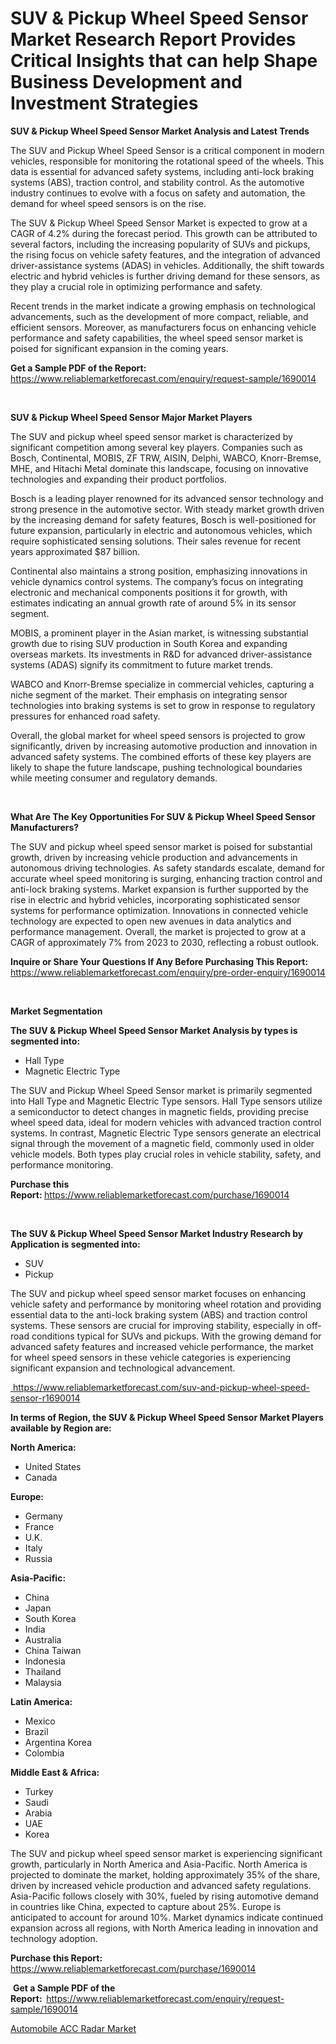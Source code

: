 <p><h1>SUV & Pickup Wheel Speed Sensor Market Research Report Provides Critical Insights that can help Shape Business Development and Investment Strategies</h1></p><p><strong>SUV & Pickup Wheel Speed Sensor Market Analysis and Latest Trends</strong></p>
<p><p>The SUV and Pickup Wheel Speed Sensor is a critical component in modern vehicles, responsible for monitoring the rotational speed of the wheels. This data is essential for advanced safety systems, including anti-lock braking systems (ABS), traction control, and stability control. As the automotive industry continues to evolve with a focus on safety and automation, the demand for wheel speed sensors is on the rise.</p><p>The SUV & Pickup Wheel Speed Sensor Market is expected to grow at a CAGR of 4.2% during the forecast period. This growth can be attributed to several factors, including the increasing popularity of SUVs and pickups, the rising focus on vehicle safety features, and the integration of advanced driver-assistance systems (ADAS) in vehicles. Additionally, the shift towards electric and hybrid vehicles is further driving demand for these sensors, as they play a crucial role in optimizing performance and safety.</p><p>Recent trends in the market indicate a growing emphasis on technological advancements, such as the development of more compact, reliable, and efficient sensors. Moreover, as manufacturers focus on enhancing vehicle performance and safety capabilities, the wheel speed sensor market is poised for significant expansion in the coming years.</p></p>
<p><strong>Get a Sample PDF of the Report:&nbsp;</strong> <a href="https://www.reliablemarketforecast.com/enquiry/request-sample/1690014?utm_campaign=2456&utm_medium=2&utm_source=Github&utm_content=ia&utm_term=26032025&utm_id=suv-pickup-wheel-speed-sensor">https://www.reliablemarketforecast.com/enquiry/request-sample/1690014</a></p>
<p>&nbsp;</p>
<p><strong>SUV & Pickup Wheel Speed Sensor Major Market Players</strong></p>
<p><p>The SUV and pickup wheel speed sensor market is characterized by significant competition among several key players. Companies such as Bosch, Continental, MOBIS, ZF TRW, AISIN, Delphi, WABCO, Knorr-Bremse, MHE, and Hitachi Metal dominate this landscape, focusing on innovative technologies and expanding their product portfolios.</p><p>Bosch is a leading player renowned for its advanced sensor technology and strong presence in the automotive sector. With steady market growth driven by the increasing demand for safety features, Bosch is well-positioned for future expansion, particularly in electric and autonomous vehicles, which require sophisticated sensing solutions. Their sales revenue for recent years approximated $87 billion.</p><p>Continental also maintains a strong position, emphasizing innovations in vehicle dynamics control systems. The company’s focus on integrating electronic and mechanical components positions it for growth, with estimates indicating an annual growth rate of around 5% in its sensor segment. </p><p>MOBIS, a prominent player in the Asian market, is witnessing substantial growth due to rising SUV production in South Korea and expanding overseas markets. Its investments in R&D for advanced driver-assistance systems (ADAS) signify its commitment to future market trends.</p><p>WABCO and Knorr-Bremse specialize in commercial vehicles, capturing a niche segment of the market. Their emphasis on integrating sensor technologies into braking systems is set to grow in response to regulatory pressures for enhanced road safety.</p><p>Overall, the global market for wheel speed sensors is projected to grow significantly, driven by increasing automotive production and innovation in advanced safety systems. The combined efforts of these key players are likely to shape the future landscape, pushing technological boundaries while meeting consumer and regulatory demands.</p></p>
<p>&nbsp;</p>
<p><strong>What Are The Key Opportunities For SUV & Pickup Wheel Speed Sensor Manufacturers?</strong></p>
<p><p>The SUV and pickup wheel speed sensor market is poised for substantial growth, driven by increasing vehicle production and advancements in autonomous driving technologies. As safety standards escalate, demand for accurate wheel speed monitoring is surging, enhancing traction control and anti-lock braking systems. Market expansion is further supported by the rise in electric and hybrid vehicles, incorporating sophisticated sensor systems for performance optimization. Innovations in connected vehicle technology are expected to open new avenues in data analytics and performance management. Overall, the market is projected to grow at a CAGR of approximately 7% from 2023 to 2030, reflecting a robust outlook.</p></p>
<p><strong>Inquire or Share Your Questions If Any Before Purchasing This Report:</strong> <a href="https://www.reliablemarketforecast.com/enquiry/pre-order-enquiry/1690014?utm_campaign=2456&utm_medium=2&utm_source=Github&utm_content=ia&utm_term=26032025&utm_id=suv-pickup-wheel-speed-sensor">https://www.reliablemarketforecast.com/enquiry/pre-order-enquiry/1690014</a></p>
<p>&nbsp;</p>
<p><strong>Market Segmentation</strong></p>
<p><strong>The SUV & Pickup Wheel Speed Sensor Market Analysis by types is segmented into:</strong></p>
<p><ul><li>Hall Type</li><li>Magnetic Electric Type</li></ul></p>
<p><p>The SUV and Pickup Wheel Speed Sensor market is primarily segmented into Hall Type and Magnetic Electric Type sensors. Hall Type sensors utilize a semiconductor to detect changes in magnetic fields, providing precise wheel speed data, ideal for modern vehicles with advanced traction control systems. In contrast, Magnetic Electric Type sensors generate an electrical signal through the movement of a magnetic field, commonly used in older vehicle models. Both types play crucial roles in vehicle stability, safety, and performance monitoring.</p></p>
<p><strong>Purchase this Report:&nbsp;</strong><a href="https://www.reliablemarketforecast.com/purchase/1690014?utm_campaign=2456&utm_medium=2&utm_source=Github&utm_content=ia&utm_term=26032025&utm_id=suv-pickup-wheel-speed-sensor">https://www.reliablemarketforecast.com/purchase/1690014</a></p>
<p>&nbsp;</p>
<p><strong>The SUV & Pickup Wheel Speed Sensor Market Industry Research by Application is segmented into:</strong></p>
<p><ul><li>SUV</li><li>Pickup</li></ul></p>
<p><p>The SUV and pickup wheel speed sensor market focuses on enhancing vehicle safety and performance by monitoring wheel rotation and providing essential data to the anti-lock braking system (ABS) and traction control systems. These sensors are crucial for improving stability, especially in off-road conditions typical for SUVs and pickups. With the growing demand for advanced safety features and increased vehicle performance, the market for wheel speed sensors in these vehicle categories is experiencing significant expansion and technological advancement.</p></p>
<p><a href="https://www.reliablemarketforecast.com/suv-and-pickup-wheel-speed-sensor-r1690014?utm_campaign=2456&utm_medium=2&utm_source=Github&utm_content=ia&utm_term=26032025&utm_id=suv-pickup-wheel-speed-sensor">&nbsp;https://www.reliablemarketforecast.com/suv-and-pickup-wheel-speed-sensor-r1690014</a></p>
<p><strong>In terms of Region, the SUV & Pickup Wheel Speed Sensor Market Players available by Region are:</strong></p>
<p>
    <p> <strong> North America: </strong>
        <ul>
            <li>United States</li>
            <li>Canada</li>
        </ul>
        </p> 
    <p> <strong> Europe: </strong>
        <ul>
            <li>Germany</li>
            <li>France</li>
            <li>U.K.</li>
            <li>Italy</li>
            <li>Russia</li>
        </ul>
        </p> 
    <p> <strong> Asia-Pacific: </strong>
        <ul>
            <li>China</li>
            <li>Japan</li>
            <li>South Korea</li>
            <li>India</li>
            <li>Australia</li>
            <li>China Taiwan</li>
            <li>Indonesia</li>
            <li>Thailand</li>
            <li>Malaysia</li>
        </ul>
        </p> 
    <p> <strong> Latin America: </strong>
        <ul>
            <li>Mexico</li>
            <li>Brazil</li>
            <li>Argentina Korea</li>
            <li>Colombia</li>
        </ul>
        </p> 
    <p> <strong> Middle East & Africa: </strong>
        <ul>
            <li>Turkey</li>
            <li>Saudi</li>
            <li>Arabia</li>
            <li>UAE</li>
            <li>Korea</li>
        </ul>
    </p>
    </p>
<p><p>The SUV and pickup wheel speed sensor market is experiencing significant growth, particularly in North America and Asia-Pacific. North America is projected to dominate the market, holding approximately 35% of the share, driven by increased vehicle production and advanced safety regulations. Asia-Pacific follows closely with 30%, fueled by rising automotive demand in countries like China, expected to capture about 25%. Europe is anticipated to account for around 10%. Market dynamics indicate continued expansion across all regions, with North America leading in innovation and technology adoption.</p></p>
<p><strong>Purchase this Report: </strong><a href="https://www.reliablemarketforecast.com/purchase/1690014?utm_campaign=2456&utm_medium=2&utm_source=Github&utm_content=ia&utm_term=26032025&utm_id=suv-pickup-wheel-speed-sensor">https://www.reliablemarketforecast.com/purchase/1690014</a></p>
<p>&nbsp;<strong>Get a Sample PDF of the Report:&nbsp;&nbsp;</strong><a href="https://www.reliablemarketforecast.com/enquiry/request-sample/1690014?utm_campaign=2456&utm_medium=2&utm_source=Github&utm_content=ia&utm_term=26032025&utm_id=suv-pickup-wheel-speed-sensor">https://www.reliablemarketforecast.com/enquiry/request-sample/1690014</a></p>
<p><strong></strong></p>
<p><p><a href="https://github.com/oslieselotte2192/Market-Research-Report-List-1/blob/main/automobile-acc-radar-market.md?utm_campaign=2456&utm_medium=2&utm_source=Github&utm_content=ia&utm_term=26032025&utm_id=suv-pickup-wheel-speed-sensor">Automobile ACC Radar Market</a></p></p>